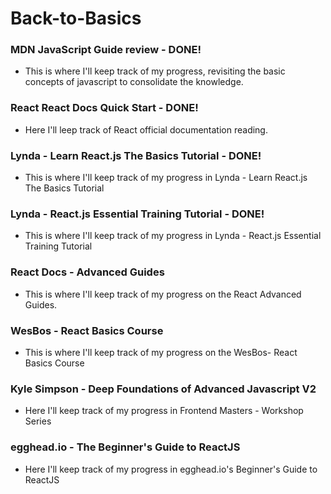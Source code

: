 # Back-to-Basics

### MDN JavaScript Guide review - DONE!
+ This is where I'll keep track of my progress, revisiting the basic concepts of javascript to consolidate the knowledge.

### React React Docs Quick Start - DONE!
+ Here I'll leep track of React official documentation reading.

### Lynda - Learn React.js The Basics Tutorial - DONE!
+ This is where I'll keep track of my progress in Lynda - Learn React.js The Basics Tutorial

### Lynda - React.js Essential Training Tutorial - DONE!

+ This is where I'll keep track of my progress in Lynda - React.js Essential Training Tutorial

### React Docs - Advanced Guides

+ This is where I'll keep track of my progress on the React Advanced Guides.

### WesBos - React Basics Course
+ This is where I'll keep track of my progress on the WesBos- React Basics Course

### Kyle Simpson - Deep Foundations of Advanced Javascript V2

+  Here I'll keep track of my progress in Frontend Masters - Workshop Series

### egghead.io - The Beginner's Guide to ReactJS

+ Here I'll keep track of my progress in egghead.io's Beginner's Guide to ReactJS
